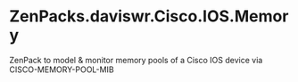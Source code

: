 # ZenPacks.daviswr.Cisco.IOS.Memory

ZenPack to model & monitor memory pools of a Cisco IOS device via CISCO-MEMORY-POOL-MIB
